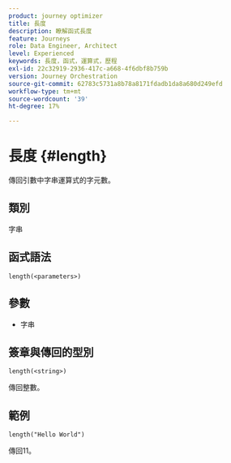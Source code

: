 ```yaml
---
product: journey optimizer
title: 長度
description: 瞭解函式長度
feature: Journeys
role: Data Engineer, Architect
level: Experienced
keywords: 長度，函式，運算式，歷程
exl-id: 22c32919-2936-417c-a668-4f6dbf8b759b
version: Journey Orchestration
source-git-commit: 62783c5731a8b78a8171fdadb1da8a680d249efd
workflow-type: tm+mt
source-wordcount: '39'
ht-degree: 17%

---
```


# 長度 {#length}

傳回引數中字串運算式的字元數。

## 類別

字串

## 函式語法

`length(<parameters>)`

## 參數

* 字串

## 簽章與傳回的型別

`length(<string>)`

傳回整數。

## 範例

`length("Hello World")`

傳回11。
